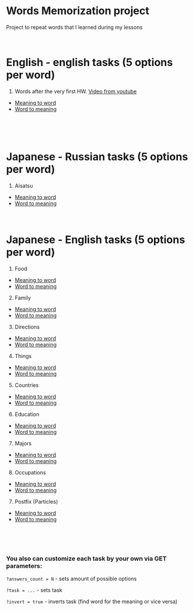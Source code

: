 # Words Memorization project

Project to repeat words that I learned during my lessons

<br>

# English - english tasks (5 options per word)
1.  Words after the very first HW. [Video from youtube](https://www.youtube.com/watch?v=qjBdcyueom8)
* [Meaning to word](https://maximgilman.github.io/WordsMemorization_JS/?task=en_en/The_Most_Powerful_Mindset_for_Success__Video&&answers_count=5)
* [Word to meaning](https://maximgilman.github.io/WordsMemorization_JS/?task=en_en/The_Most_Powerful_Mindset_for_Success__Video&&answers_count=5&&invert=true)


<br><br><br>

# Japanese - Russian tasks (5 options per word)
1. Aisatsu
* [Meaning to word](https://maximgilman.github.io/WordsMemorization_JS/?task=jp_ru\aisatsu&&answers_count=5)
* [Word to meaning](https://maximgilman.github.io/WordsMemorization_JS/?task=jp_ru\aisatsu&&answers_count=5)
<br><br><br>

# Japanese - English tasks (5 options per word)
1. Food
* [Meaning to word](https://maximgilman.github.io/WordsMemorization_JS/?task=jp_en\food&&answers_count=5)
* [Word to meaning](https://maximgilman.github.io/WordsMemorization_JS/?task=jp_en\food&&answers_count=5)

2. Family
* [Meaning to word](https://maximgilman.github.io/WordsMemorization_JS/?task=jp_en\family&&answers_count=5)
* [Word to meaning](https://maximgilman.github.io/WordsMemorization_JS/?task=jp_en\family&&answers_count=5)

3. Directions
* [Meaning to word](https://maximgilman.github.io/WordsMemorization_JS/?task=jp_en\directions&&answers_count=5)
* [Word to meaning](https://maximgilman.github.io/WordsMemorization_JS/?task=jp_en\directions&&answers_count=5)

4. Things
* [Meaning to word](https://maximgilman.github.io/WordsMemorization_JS/?task=jp_en\things&&answers_count=5)
* [Word to meaning](https://maximgilman.github.io/WordsMemorization_JS/?task=jp_en\things&&answers_count=5)

5. Countries
* [Meaning to word](https://maximgilman.github.io/WordsMemorization_JS/?task=jp_en\countries&&answers_count=5)
* [Word to meaning](https://maximgilman.github.io/WordsMemorization_JS/?task=jp_en\countries&&answers_count=5)

6. Education
* [Meaning to word](https://maximgilman.github.io/WordsMemorization_JS/?task=jp_en\education&&answers_count=5)
* [Word to meaning](https://maximgilman.github.io/WordsMemorization_JS/?task=jp_en\education&&answers_count=5)

7. Majors
* [Meaning to word](https://maximgilman.github.io/WordsMemorization_JS/?task=jp_en\majors&&answers_count=5)
* [Word to meaning](https://maximgilman.github.io/WordsMemorization_JS/?task=jp_en\majors&&answers_count=5)

8. Occupations
* [Meaning to word](https://maximgilman.github.io/WordsMemorization_JS/?task=jp_en\occupations&&answers_count=5)
* [Word to meaning](https://maximgilman.github.io/WordsMemorization_JS/?task=jp_en\occupations&&answers_count=5)

7. Postfix (Particles)
* [Meaning to word](https://maximgilman.github.io/WordsMemorization_JS/?task=jp_en\postfix&&answers_count=5)
* [Word to meaning](https://maximgilman.github.io/WordsMemorization_JS/?task=jp_en\postfix&&answers_count=5)


<br><br><br>

### You also can customize each task by your own via GET parameters:
`?answers_count = N` - sets amount of possible options

`?task = ...` - sets task

`?invert = true` - inverts task (find word for the meaning or vice versa)